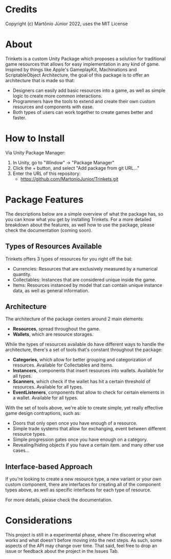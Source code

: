 # Credits
Copyright (c) Martônio Júnior 2022, uses the MIT License

# About

Trinkets is a custom Unity Package which proposes a solution for traditional game resources that allows for easy implementation in any kind of game. Inspired by things like Apple's GameplayKit, Machinations and ScriptableObject Architecture, the goal of this package is to offer an architecture that is made so that:

* Designers can easily add basic resources into a game, as well as simple logic to create more common interactions.
* Programmers have the tools to extend and create their own custom resources and components with ease.
* Both types of users can work together to create games better and faster.

# How to Install

Via Unity Package Manager:
1. In Unity, go to "Window" -> "Package Manager"
2. Click the + button, and select "Add package from git URL..."
3. Enter the URL of this repository:
    * https://github.com/MartonioJunior/Trinkets.git

# Package Features
The descriptions below are a simple overview of what the package has, so you can know what you get by installing Trinkets. For a more detailed breakdown about the features, as well how to use the package, please check the documentation (coming soon).

## Types of Resources Available
Trinkets offers 3 types of resources for you right off the bat:

* Currencies: Resources that are exclusively measured by a numerical quantity.
* Collectables: Instances that are considered unique inside the game.
* Items: Resources instanced by model that can contain unique instance data, as well as general information.

## Architecture
The architecture of the package centers around 2 main elements:
* **Resources**, spread throughout the game.
* **Wallets**, which are resource storages.

While the types of resources available do have different ways to handle the architecture, there's a set of tools that's constant throughout the package:

* **Categories**, which allow for better grouping and categorization of resources. Available for Collectables and Items.
* **Instancers**, components that insert resources into wallets. Available for all types.
* **Scanners**, which check if the wallet has hit a certain threshold of resources. Available for all types.
* **EventListeners**, components that allow to check for certain elements in a wallet. Available for all types.

With the set of tools above, we're able to create simple, yet really effective game design contraptions, such as:
* Doors that only open once you have enough of a resource.
* Simple trade systems that allow for exchanging, event between different resource types.
* Simple progression gates once you have enough on a category.
* Revealing/hiding objects if you have a certain item.
and many other use cases...

## Interface-based Approach

If you're looking to create a new resource type, a new variant or your own custom component, there are interfaces for creating all of the component types above, as well as specific interfaces for each type of resource.

For more details, please check the documentation.

# Considerations
This project is still in a experimental phase, where I'm discovering what works and what doesn't before moving into the next steps. As such, some aspects of the API may change over time. That said, feel free to drop an issue or feedback about the project in the Issues Tab.